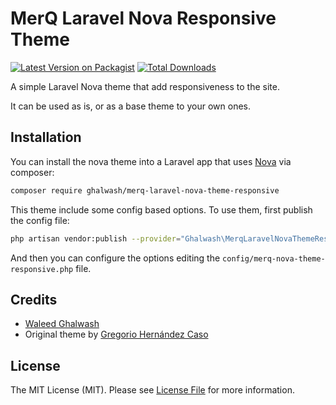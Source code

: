 # MerQ Laravel Nova Responsive Theme
[![Latest Version on Packagist](https://img.shields.io/packagist/v/ghalwash/merq-laravel-nova-theme-responsive.svg?style=flat-square)](https://packagist.org/packages/ghalwash/merq-laravel-nova-theme-responsive)
[![Total Downloads](https://img.shields.io/packagist/dt/ghalwash/merq-laravel-nova-theme-responsive.svg?style=flat-square)](https://packagist.org/packages/ghalwash/merq-laravel-nova-theme-responsive)

A simple Laravel Nova theme that add responsiveness to the site.

It can be used as is, or as a base theme to your own ones.

## Installation

You can install the nova theme into a Laravel app that uses [Nova](https://nova.laravel.com) via composer:

```bash
composer require ghalwash/merq-laravel-nova-theme-responsive
```

This theme include some config based options. To use them, first publish the config file:

```bash
php artisan vendor:publish --provider="Ghalwash\MerqLaravelNovaThemeResponsive\ThemeServiceProvider"
```

And then you can configure the options editing the `config/merq-nova-theme-responsive.php` file.

## Credits

- [Waleed Ghalwash](https://www.linkedin.com/in/waleedghalwash)
- Original theme by [Gregorio Hernández Caso](https://github.com/gregoriohc)

## License

The MIT License (MIT). Please see [License File](LICENSE.md) for more information.

